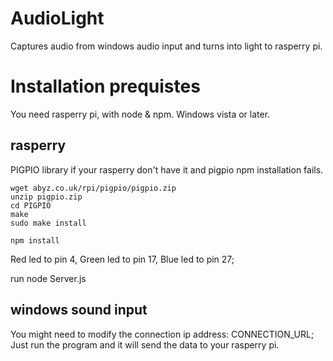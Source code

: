 # AudioLight
Captures audio from windows audio input and turns into light to rasperry pi.

# Installation prequistes

You need rasperry pi, with node & npm.
Windows vista or later.

## rasperry

PIGPIO library if your rasperry don't have it and pigpio npm installation fails. 
```
wget abyz.co.uk/rpi/pigpio/pigpio.zip
unzip pigpio.zip
cd PIGPIO
make
sudo make install
```

```
npm install
```

Red led to pin 4,
Green led to pin 17,
Blue led to pin 27;

run node Server.js

## windows sound input
You might need to modify the connection ip address: CONNECTION_URL;
Just run the program and it will send the data to your rasperry pi.